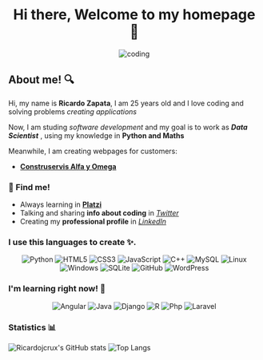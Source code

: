 <div align="center">

# Hi there, Welcome to my homepage 👋

![coding](https://media3.giphy.com/media/qgQUggAC3Pfv687qPC/giphy.gif "Coding")

</div>

## About me! 🔍

Hi, my name is **Ricardo Zapata**, I am 25 years old and I love coding and solving problems *creating applications*

Now, I am studing *software development* and my goal is to work as ***Data Scientist*** , using my knowledge in **Python and Maths**

Meanwhile, I am creating webpages for customers:

- **[Construservis Alfa y Omega](https://construservisalfayomega.com)**

### 📍 Find me!

- Always learning in **[Platzi](https://platzi.com/p/ricardojcrux/)**
- Talking and sharing **info about coding** in *[Twitter](https://twitter.com/ricardojcrux)*
- Creating my **professional profile** in *[LinkedIn](https://www.linkedin.com/in/ricardojcrux/)*

### I use this languages to create ✨.

<div align="center">

![Python](https://img.shields.io/badge/python-3670A0?style=for-the-badge&logo=python&logoColor=ffdd54)
![HTML5](https://img.shields.io/badge/HTML5-E34F26?style=for-the-badge&logo=html5&logoColor=white)
![CSS3](https://img.shields.io/badge/CSS3-1572B6?style=for-the-badge&logo=css3&logoColor=white)
![JavaScript](https://img.shields.io/badge/JavaScript-F7DF1E?style=for-the-badge&logo=javascript&logoColor=black)
![C++](https://img.shields.io/badge/C%2B%2B-00599C?style=for-the-badge&logo=c%2B%2B&logoColor=white)
![MySQL](https://img.shields.io/badge/MySQL-005C84?style=for-the-badge&logo=mysql&logoColor=white)
![Linux](https://img.shields.io/badge/Linux-FCC624?style=for-the-badge&logo=linux&logoColor=black)
![Windows](https://img.shields.io/badge/Windows-0078D6?style=for-the-badge&logo=windows&logoColor=white)
![SQLite](https://img.shields.io/badge/SQLite-07405E?style=for-the-badge&logo=sqlite&logoColor=white)
![GitHub](https://img.shields.io/badge/GitHub-100000?style=for-the-badge&logo=github&logoColor=white)
![WordPress](https://img.shields.io/badge/Wordpress-21759B?style=for-the-badge&logo=wordpress&logoColor=white)

</div>

### I'm learning right now! 🧠

<div align="center">

![Angular](https://img.shields.io/badge/Angular-DD0031?style=for-the-badge&logo=angular&logoColor=white)
![Java](https://img.shields.io/badge/Java-ED8B00?style=for-the-badge&logo=openjdk&logoColor=white)
![Django](https://img.shields.io/badge/Django-092E20?style=for-the-badge&logo=django&logoColor=white)
![R](https://img.shields.io/badge/R-276DC3?style=for-the-badge&logo=r&logoColor=white)
![Php](https://img.shields.io/badge/PHP-777BB4?style=for-the-badge&logo=php&logoColor=white)
![Laravel](https://img.shields.io/badge/Laravel-FF2D20?style=for-the-badge&logo=laravel&logoColor=white)

</div>

### Statistics 📊

![Ricardojcrux's GitHub stats](https://github-readme-stats.vercel.app/api?username=ricardojcrux&custom_title=Ricardo%0AZapata's%0AGitHub%0AStats&hide_rank=true&show_icons=true&theme=holi&hide_border=true&border_radius=50)
![Top Langs](https://github-readme-stats.vercel.app/api/top-langs/?username=ricardojcrux&layout=compact&show_icons=true&theme=holi&hide_border=true&border_radius=50)
